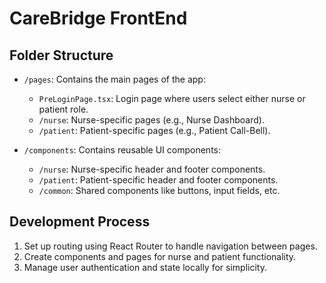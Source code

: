 # CareBridge FrontEnd

## Folder Structure

- `/pages`: Contains the main pages of the app:
  - `PreLoginPage.tsx`: Login page where users select either nurse or patient role.
  - `/nurse`: Nurse-specific pages (e.g., Nurse Dashboard).
  - `/patient`: Patient-specific pages (e.g., Patient Call-Bell).

- `/components`: Contains reusable UI components:
  - `/nurse`: Nurse-specific header and footer components.
  - `/patient`: Patient-specific header and footer components.
  - `/common`: Shared components like buttons, input fields, etc.

## Development Process
1. Set up routing using React Router to handle navigation between pages.
2. Create components and pages for nurse and patient functionality.
3. Manage user authentication and state locally for simplicity.